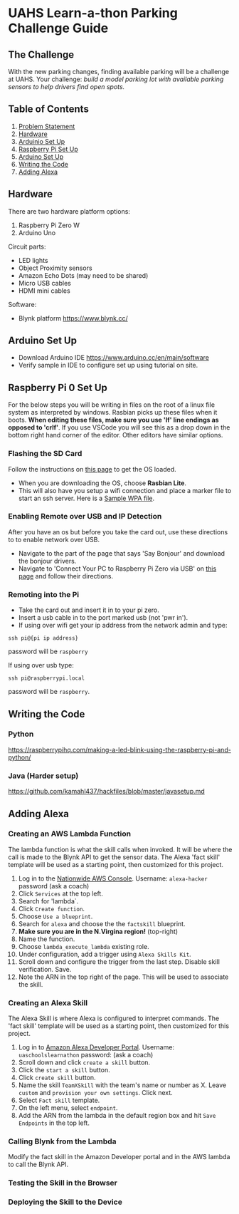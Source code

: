 # UAHS Learn-a-thon Parking Challenge Guide

## The Challenge

With the new parking changes, finding available parking will be a challenge at UAHS. Your challenge: *build a model parking lot with available parking sensors to help drivers find open spots.*

## Table of Contents
1. [Problem Statement](#UAHS-Learn-a-thon-Parking-Challenge)
1. [Hardware](#Hardware)
1. [Arduinio Set Up](#Arduino-set-up)
1. [Raspberry Pi Set Up](#Raspberry-pi-0-set-up)
1. [Arduino Set Up](#Arduino-set-up)
1. [Writing the Code](#Writing-the-code)
1. [Adding Alexa](#Adding-Alexa)


## Hardware

There are two hardware platform options: 
1. Raspberry Pi Zero W
1. Arduino Uno

Circuit parts: 
* LED lights
* Object Proximity sensors 
* Amazon Echo Dots (may need to be shared) 
* Micro USB cables
* HDMI mini cables

Software: 
* Blynk platform https://www.blynk.cc/ 

## Arduino Set Up

* Download Arduino IDE https://www.arduino.cc/en/main/software 
* Verify sample in IDE to configure set up using tutorial on site. 

## Raspberry Pi 0 Set Up
For the below steps you will be writing in files on the root of a linux file system as interpreted by windows. Rasbian picks up these files when it boots.  **When editing these files, make sure you use 'lf' line endings as opposed to 'crlf'**.  If you use VSCode you will see this as a drop down in the bottom right hand corner of the editor.  Other editors have similar options.
 
### Flashing the SD Card
Follow the instructions on [this page](https://styxit.com/2017/03/14/headless-raspberry-setup.html) to get the OS loaded.  
* When you are downloading the OS, choose **Rasbian Lite**. 
* This will also have you setup a wifi connection and place a  marker file to start an ssh server. Here is a [Sample WPA file](https://github.com/kamahl437/hackfiles/blob/master/wpa_supplicant.conf).


### Enabling Remote over USB and IP Detection
After you have an os but before you take the card out, use these directions to to enable network over USB.

* Navigate to the part of the page that says 'Say Bonjour' and download the bonjour drivers.
* Navigate to 'Connect Your PC to Raspberry Pi Zero via USB' on [this page](https://www.makeuseof.com/tag/directly-connect-raspberry-pi-without-internet/) and follow their directions.

### Remoting into the Pi

* Take the card out and insert it in to your pi zero.  
* Insert a usb cable in to the port marked usb (not 'pwr in').
* If using over wifi get your ip address from the network admin and type:

`ssh pi@{pi ip address}`

password will be `raspberry`

If using over usb type:

`ssh pi@raspberrypi.local`

password will be `raspberry`.

## Writing the Code
### Python
https://raspberrypihq.com/making-a-led-blink-using-the-raspberry-pi-and-python/

### Java (Harder setup)
https://github.com/kamahl437/hackfiles/blob/master/javasetup.md

## Adding Alexa



### Creating an AWS Lambda Function

The lambda function is what the skill calls when invoked. It will be where the call is made to the Blynk API to get the sensor data. The Alexa 'fact skill' template will be used as a starting point, then customized for this project. 

1. Log in to the [Nationwide AWS Console](https://blue-eagle.signin.aws.amazon.com/console). Username: `alexa-hacker` password (ask a coach)
1. Click `Services` at the top left. 
1. Search for 'lambda`. 
1. Click `Create function`.
1. Choose `Use a blueprint`.
1. Search for `alexa` and choose the the `factskill` blueprint.
1. **Make sure you are in the N.Virgina region!** (top-right)
1. Name the function. 
1. Choose `lambda_execute_lambda` existing role. 
1. Under configuration, add a trigger using `Alexa Skills Kit`. 
1. Scroll down and configure the trigger from the last step. Disable skill verification. Save. 
1. Note the ARN in the top right of the page. This will be used to associate the skill. 

### Creating an Alexa Skill

The Alexa Skill is where Alexa is configured to interpret commands. The 'fact skill' template will be used as a starting point, then customized for this project. 

1. Log in to [Amazon Alexa Developer Portal](http://developer.amazon.com/alexa). Username: `uaschoolslearnathon` password: (ask a coach)
1. Scroll down and click `create a skill` button. 
1. Click the `start a skill` button. 
1. Click `create skill` button. 
1. Name the skill `TeamXSkill` with the team's name or number as X. Leave `custom` and `provision your own settings`. Click next.
1. Select `Fact skill` template. 
1. On the left menu, select `endpoint`. 
1. Add the ARN from the lambda in the default region box and hit `Save Endpoints` in the top left. 

### Calling Blynk from the Lambda

Modify the fact skill in the Amazon Developer portal and in the AWS lambda to call the Blynk API. 

### Testing the Skill in the Browser

### Deploying the Skill to the Device
